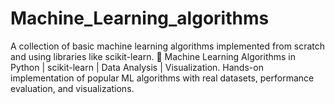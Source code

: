 # Machine_Learning_algorithms
A collection of basic machine learning algorithms implemented from scratch and using libraries like scikit-learn. 🤖 Machine Learning Algorithms in Python | scikit-learn | Data Analysis | Visualization. Hands-on implementation of popular ML algorithms with real datasets, performance evaluation, and visualizations.
